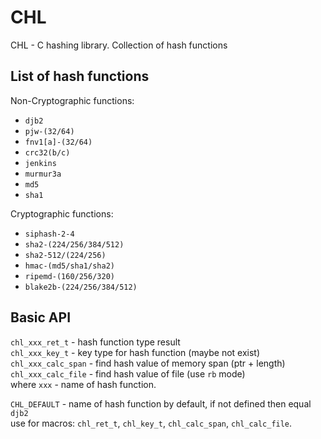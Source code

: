 # CHL

CHL - C hashing library. Collection of hash functions

## List of hash functions

Non-Cryptographic functions:
- `djb2`
- `pjw-(32/64)`
- `fnv1[a]-(32/64)`
- `crc32(b/c)`
- `jenkins`
- `murmur3a`
- `md5`
- `sha1`

Cryptographic functions:
- `siphash-2-4`
- `sha2-(224/256/384/512)`
- `sha2-512/(224/256)`
- `hmac-(md5/sha1/sha2)`
- `ripemd-(160/256/320)`
- `blake2b-(224/256/384/512)`

## Basic API

`chl_xxx_ret_t` - hash function type result  
`chl_xxx_key_t` - key type for hash function (maybe not exist)  
`chl_xxx_calc_span` - find hash value of memory span (ptr + length)  
`chl_xxx_calc_file` - find hash value of file (use `rb` mode)  
where `xxx` - name of hash function.

`CHL_DEFAULT` - name of hash function by default, if not defined then equal `djb2`  
use for macros: `chl_ret_t`, `chl_key_t`, `chl_calc_span`, `chl_calc_file`.